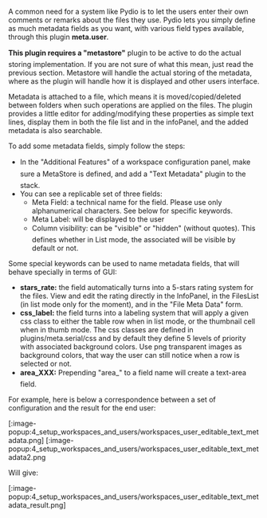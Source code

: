 A common need for a system like Pydio is to let the users enter their own comments or remarks about the files they use. Pydio lets you simply define as much metadata fields as you want, with various field types available, through this plugin **meta.user**.

**This plugin requires a "metastore"** plugin to be active to do the actual storing implementation. If you are not sure of what this mean, just read the previous section. Metastore will handle the actual storing of the metadata, where as the plugin will handle how it is displayed and other users interface.

Metadata is attached to a file, which means it is moved/copied/deleted between folders when such operations are applied on the files. The plugin provides a little editor for adding/modifying these properties as simple text lines, display them in both the file list and in the infoPanel, and the added metadata is also searchable.

To add some metadata fields, simply follow the steps:

+ In the "Additional Features" of a workspace configuration panel, make sure a MetaStore is defined, and add a "Text Metadata" plugin to the stack.
+ You can see a replicable set of three fields:
    - Meta Field: a technical name for the field. Please use only alphanumerical characters. See below for specific keywords.
    - Meta Label: will be displayed to the user
    - Column visibility: can be "visible" or "hidden" (without quotes). This defines whether in List mode, the associated will be visible by default or not.

Some special keywords can be used to name metadata fields, that will behave specially in terms of GUI:

+ **stars_rate:** the field automatically turns into a 5-stars rating system for the files. View and edit the rating directly in the InfoPanel, in the FilesList (in list mode only for the moment), and in the "File Meta Data" form.
+ **css_label:** the field turns into a labeling system that will apply a given css class to either the table row when in list mode, or the thumbnail cell when in thumb mode. The css classes are defined in plugins/meta.serial/css and by default they define 5 levels of priority with associated background colors. Use png transparent images as background colors, that way the user can still notice when a row is selected or not.
+ **area_XXX:** Prepending "area_" to a field name will create a text-area field.

For example, here is below a correspondence between a set of configuration and the result for the end user:

[:image-popup:4_setup_workspaces_and_users/workspaces_user_editable_text_metadata.png]
[:image-popup:4_setup_workspaces_and_users/workspaces_user_editable_text_metadata2.png

Will give:

[:image-popup:4_setup_workspaces_and_users/workspaces_user_editable_text_metadata_result.png]
